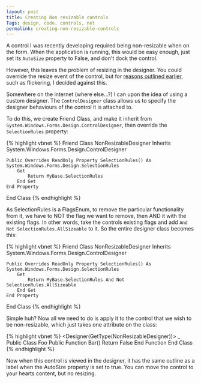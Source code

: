 ```yaml
---
layout: post
title: Creating Non resizable controls
Tags: design, code, controls, net
permalink: creating-non-resizable-controls
---
```


A control I was recently developing required being non-resizable when on the form.  When the application is running, this would be easy enough, just set its `AutoSize` property to False, and don't dock the control.

However, this leaves the problem of resizing in the designer.  You could override the resize event of the control, but for [reasons outlined earlier][previous-solution], such as flickering, I decided against this.

Somewhere on the internet (where else...?) I can upon the idea of using a custom designer.  The `ControlDesigner` class allows us to specify the designer behaviours of the control it is attached to.

To do this, we create Friend Class, and make it inherit from `System.Windows.Forms.Design.ControlDesigner`, then override the `SelectionRules` property:

{% highlight vbnet %}
Friend Class NonResizableDesigner
	Inherits System.Windows.Forms.Design.ControlDesigner

	Public Overrides ReadOnly Property SelectionRules() As System.Windows.Forms.Design.SelectionRules
		Get
			Return MyBase.SelectionRules
		End Get
	End Property
End Class
{% endhighlight %}

As SelectionRules is a FlagsEnum, to remove the particular functionality from it, we have to NOT the flag we want to remove, then AND it with the existing flags.  In other words, take the controls existing flags and add `And Not SelectionRules.AllSizeable` to it.  So the entire designer class becomes this:

{% highlight vbnet %}
Friend Class NonResizableDesigner
	Inherits System.Windows.Forms.Design.ControlDesigner

	Public Overrides ReadOnly Property SelectionRules() As System.Windows.Forms.Design.SelectionRules
		Get
			Return MyBase.SelectionRules And Not SelectionRules.AllSizeable
		End Get
	End Property
End Class
{% endhighlight %}

Simple huh?  Now all we need to do is apply it to the control that we wish to be non-resizable, which just takes one attribute on the class:

{% highlight vbnet %}
<Designer(GetType(NonResizableDesigner))> _
Public Class Foo
	Public Function Bar()
		Return False
	End Function
End Class
{% endhighlight %}

Now when this control is viewed in the designer, it has the same outline as a label when the AutoSize property is set to true.  You can move the control to your hearts content, but no resizing.

[previous-solution]: http://www.stormbase.net/index.php?id=32
